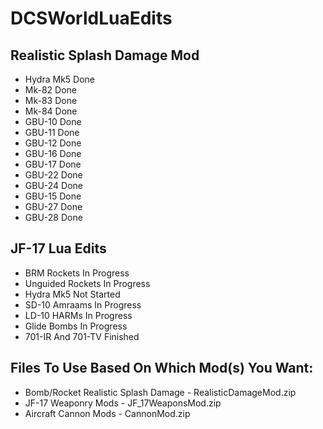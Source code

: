 # DCSWorldLuaEdits

## Realistic Splash Damage Mod
* Hydra Mk5 Done
* Mk-82 Done
* Mk-83 Done
* Mk-84 Done
* GBU-10 Done
* GBU-11 Done
* GBU-12 Done
* GBU-16 Done
* GBU-17 Done
* GBU-22 Done
* GBU-24 Done
* GBU-15 Done
* GBU-27 Done
* GBU-28 Done

## JF-17 Lua Edits
* BRM Rockets In Progress
* Unguided Rockets In Progress
* Hydra Mk5 Not Started
* SD-10 Amraams In Progress
* LD-10 HARMs In Progress
* Glide Bombs In Progress
* 701-IR And 701-TV Finished

## Files To Use Based On Which Mod(s) You Want:
* Bomb/Rocket Realistic Splash Damage - RealisticDamageMod.zip
* JF-17 Weaponry Mods - JF_17WeaponsMod.zip
* Aircraft Cannon Mods - CannonMod.zip

